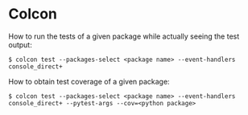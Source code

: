 # Colcon

How to run the tests of a given package while actually seeing the test output:

    $ colcon test --packages-select <package name> --event-handlers console_direct+

How to obtain test coverage of a given package:

    $ colcon test --packages-select <package name> --event-handlers console_direct+ --pytest-args --cov=<python package>
